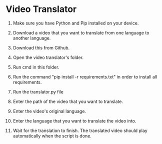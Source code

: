 # Video Translator

1. Make sure you have Python and Pip installed on your device.

2. Download a video that you want to translate from one language to another language.

3. Download this from Github.

4. Open the video translator's folder.

5. Run cmd in this folder.

6. Run the command "pip install -r requirements.txt" in order to install all requirements.

7. Run the translator.py file

8. Enter the path of the video that you want to translate.

9. Enter the video's original language.

10. Enter the language that you want to translate the video into.

11. Wait for the translation to finish. The translated video should play automatically when the script is done.
